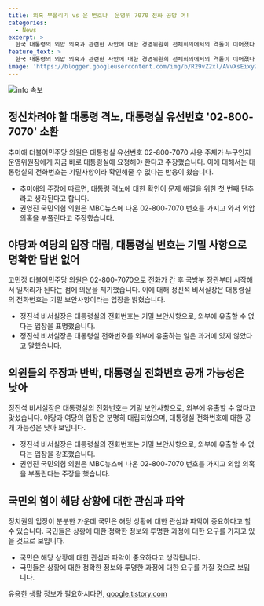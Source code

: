 ```yaml
---
title: 의혹 부풀리기 vs 윤 번호냐  운영위 7070 전화 공방 여!
categories:
  - News
excerpt: >
  한국 대통령의 외압 의혹과 관련한 사안에 대한 경영위원회 전체회의에서의 격돌이 이어졌다. 추미애 의원은 대통령실 유선번호 02-800-7070을 통해 대통령의 격노 확인을 촉구하며, 야당과 여당은 외압 의혹의 실마리를 찾으려는 노력을 벌였다. 정진석 비서실장은 대통령실 전화번호의 보안사항을 강조하며, 야당의 주장에 반박했다. 국민의힘은 MBC 뉴스를 인용하여 외압 의혹을 부각시키는 야당을 비판하면서 공수처 수사 결과를 기다리자는 제안을 내놨다.
feature_text: >
  한국 대통령의 외압 의혹과 관련한 사안에 대한 경영위원회 전체회의에서의 격돌이 이어졌다. 추미애 의원은 대통령실 유선번호 02-800-7070을 통해 대통령의 격노 확인을 촉구하며, 야당과 여당은 외압 의혹의 실마리를 찾으려는 노력을 벌였다. 정진석 비서실장은 대통령실 전화번호의 보안사항을 강조하며, 야당의 주장에 반박했다. 국민의힘은 MBC 뉴스를 인용하여 외압 의혹을 부각시키는 야당을 비판하면서 공수처 수사 결과를 기다리자는 제안을 내놨다.
image: 'https://blogger.googleusercontent.com/img/b/R29vZ2xl/AVvXsEixyZcFfHzMRdzZMjFBmAUKJYCLCGyLL1o632UiGVXcaFdKo_bkvkuCioo0uUKlGfBVcT3P84aROyZIXSBEx3Aw5nCQ3pTgDom1WDC4m8eifvWiAmWEEVb4x6G_l8C0QH225ldMjyaFvpxGEBGNO37VmDTDMHGhJPq73UglMfDca1-0aw/s1600/blogspot.png'
---
```


<p><img src="https://blogger.googleusercontent.com/img/b/R29vZ2xl/AVvXsEixyZcFfHzMRdzZMjFBmAUKJYCLCGyLL1o632UiGVXcaFdKo_bkvkuCioo0uUKlGfBVcT3P84aROyZIXSBEx3Aw5nCQ3pTgDom1WDC4m8eifvWiAmWEEVb4x6G_l8C0QH225ldMjyaFvpxGEBGNO37VmDTDMHGhJPq73UglMfDca1-0aw/s1600/blogspot.png" alt="info 속보" /></p>

<h2 data-ke-size="size26">정신차려야 할 대통령 격노, 대통령실 유선번호 '02-800-7070' 소환</h2>

<p data-ke-size="size16">추미애 더불어민주당 의원은 대통령실 유선번호 02-800-7070 사용 주체가 누구인지 운영위원장에게 지금 바로 대통령실에 요청해야 한다고 주장했습니다. 이에 대해서는 대통령실의 전화번호는 기밀사항이라 확인해줄 수 없다는 반응이 왔습니다.</p>

<ul>
  <li>추미애의 주장에 따르면, 대통령 격노에 대한 확인이 문제 해결을 위한 첫 번째 단추라고 생각된다고 합니다. </li>
  <li>권영진 국민의힘 의원은 MBC뉴스에 나온 02-800-7070 번호를 가지고 와서 외압 의혹을 부풀린다고 주장했습니다. </li>
</ul>

<h2 data-ke-size="size26">야당과 여당의 입장 대립, 대통령실 번호는 기밀 사항으로 명확한 답변 없어</h2>

<p data-ke-size="size16">고민정 더불어민주당 의원은 02-800-7070으로 전화가 간 후 국방부 장관부터 시작해서 일처리가 된다는 점에 의문을 제기했습니다. 이에 대해 정진석 비서실장은 대통령실의 전화번호는 기밀 보안사항이라는 입장을 밝혔습니다.</p>

<ul>
  <li>정진석 비서실장은 대통령실의 전화번호는 기밀 보안사항으로, 외부에 유출할 수 없다는 입장을 표명했습니다.</li>
  <li>정진석 비서실장은 대통령실 전화번호를 외부에 유출하는 일은 과거에 있지 않았다고 말했습니다.</li>
</ul>

<h2 data-ke-size="size26">의원들의 주장과 반박, 대통령실 전화번호 공개 가능성은 낮아</h2>

<p data-ke-size="size16">정진석 비서실장은 대통령실의 전화번호는 기밀 보안사항으로, 외부에 유출할 수 없다고 맞섰습니다. 야당과 여당의 입장은 분명히 대립되었으며, 대통령실 전화번호에 대한 공개 가능성은 낮아 보입니다.</p>

<ul>
  <li>정진석 비서실장은 대통령실의 전화번호는 기밀 보안사항으로, 외부에 유출할 수 없다는 입장을 강조했습니다.</li>
  <li>권영진 국민의힘 의원은 MBC뉴스에 나온 02-800-7070 번호를 가지고 외압 의혹을 부풀린다는 주장을 했습니다.</li>
</ul>

<h2 data-ke-size="size26">국민의 힘이 해당 상황에 대한 관심과 파악</h2>

<p data-ke-size="size16">정치권의 입장이 분분한 가운데 국민은 해당 상황에 대한 관심과 파악이 중요하다고 할 수 있습니다. 국민들은 상황에 대한 정확한 정보와 투명한 과정에 대한 요구를 가지고 있을 것으로 보입니다.</p>

<ul>
  <li>국민은 해당 상황에 대한 관심과 파악이 중요하다고 생각됩니다. </li>
  <li>국민들은 상황에 대한 정확한 정보와 투명한 과정에 대한 요구를 가질 것으로 보입니다.</li>
</ul>
유용한 생활 정보가 필요하시다면, <a href="https://qoogle.tistory.com" rel="dofollow">qoogle.tistory.com</a>


